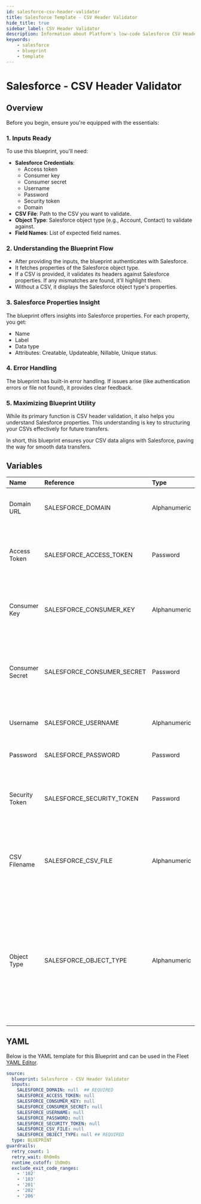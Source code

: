 ```yaml
---
id: salesforce-csv-header-validator
title: Salesforce Template - CSV Header Validator
hide_title: true
sidebar_label: CSV Header Validator
description: Information about Platform's low-code Salesforce CSV Header Validator blueprint. Easily validate CSV headers against Salesforce properties and fetch Salesforce field details. 
keywords:
    - salesforce
    - blueprint
    - template
---
```


# Salesforce - CSV Header Validator

## Overview
Before you begin, ensure you're equipped with the essentials:

### 1. **Inputs Ready**
To use this blueprint, you'll need:
- **Salesforce Credentials**: 
  - Access token
  - Consumer key
  - Consumer secret
  - Username
  - Password
  - Security token
  - Domain
- **CSV File**: Path to the CSV you want to validate.
- **Object Type**: Salesforce object type (e.g., Account, Contact) to validate against.
- **Field Names**: List of expected field names.

### 2. **Understanding the Blueprint Flow**
- After providing the inputs, the blueprint authenticates with Salesforce.
- It fetches properties of the Salesforce object type.
- If a CSV is provided, it validates its headers against Salesforce properties. If any mismatches are found, it'll highlight them.
- Without a CSV, it displays the Salesforce object type's properties.

### 3. **Salesforce Properties Insight**
The blueprint offers insights into Salesforce properties. For each property, you get:
- Name
- Label
- Data type
- Attributes: Creatable, Updateable, Nillable, Unique status.

### 4. **Error Handling**
The blueprint has built-in error handling. If issues arise (like authentication errors or file not found), it provides clear feedback.

### 5. **Maximizing Blueprint Utility**
While its primary function is CSV header validation, it also helps you understand Salesforce properties. This understanding is key to structuring your CSVs effectively for future transfers.

In short, this blueprint ensures your CSV data aligns with Salesforce, paving the way for smooth data transfers.


## Variables

| Name | Reference | Type | Required | Default | Options | Description |
|:-----|:----------|:-----|:---------|:--------|:--------|:------------|
| Domain URL | SALESFORCE_DOMAIN  | Alphanumeric |:white_check_mark: | - | - | The domain used to access your Salesforce instance. |
| Access Token | SALESFORCE_ACCESS_TOKEN  | Password |:heavy_minus_sign: | - | - | Token provided by Salesforce to securely authenticate and access their API. |
| Consumer Key | SALESFORCE_CONSUMER_KEY  | Alphanumeric |:heavy_minus_sign: | - | - | Unique key to identify and authenticate your application's integration. |
| Consumer Secret | SALESFORCE_CONSUMER_SECRET  | Password |:heavy_minus_sign: | - | - | Secret key used in tandem with the consumer key to authenticate your application. |
| Username | SALESFORCE_USERNAME  | Alphanumeric |:heavy_minus_sign: | - | - | Your Salesforce account's username. |
| Password | SALESFORCE_PASSWORD  | Password |:heavy_minus_sign: | - | - | Your Salesforce account's password. |
| Security Token | SALESFORCE_SECURITY_TOKEN  | Password |:heavy_minus_sign: | - | - | Additional security token provided by Salesforce to enhance protection. |
| CSV Filename | SALESFORCE_CSV_FILE  | Alphanumeric |:heavy_minus_sign: | - | - | The name/path of the CSV file you want to validate against Salesforce properties. |
| Object Type | SALESFORCE_OBJECT_TYPE  | Alphanumeric |:white_check_mark: | - | - | The specific Salesforce object type (e.g., Account, Customer) you want to validate against. This name must match Salesforce's API Name from their object manager view. |


## YAML
Below is the YAML template for this Blueprint and can be used in the Fleet [YAML Editor](../../reference/fleets/yaml-editor.md).
```yaml
source:
  blueprint: Salesforce - CSV Header Validator
  inputs:
    SALESFORCE_DOMAIN: null  ## REQUIRED
    SALESFORCE_ACCESS_TOKEN: null
    SALESFORCE_CONSUMER_KEY: null
    SALESFORCE_CONSUMER_SECRET: null
    SALESFORCE_USERNAME: null
    SALESFORCE_PASSWORD: null
    SALESFORCE_SECURITY_TOKEN: null
    SALESFORCE_CSV_FILE: null
    SALESFORCE_OBJECT_TYPE: null ## REQUIRED
  type: BLUEPRINT
guardrails:
  retry_count: 1
  retry_wait: 0h0m0s
  runtime_cutoff: 1h0m0s
  exclude_exit_code_ranges:
    - '102'
    - '103'
    - '201'
    - '202'
    - '206'

```
